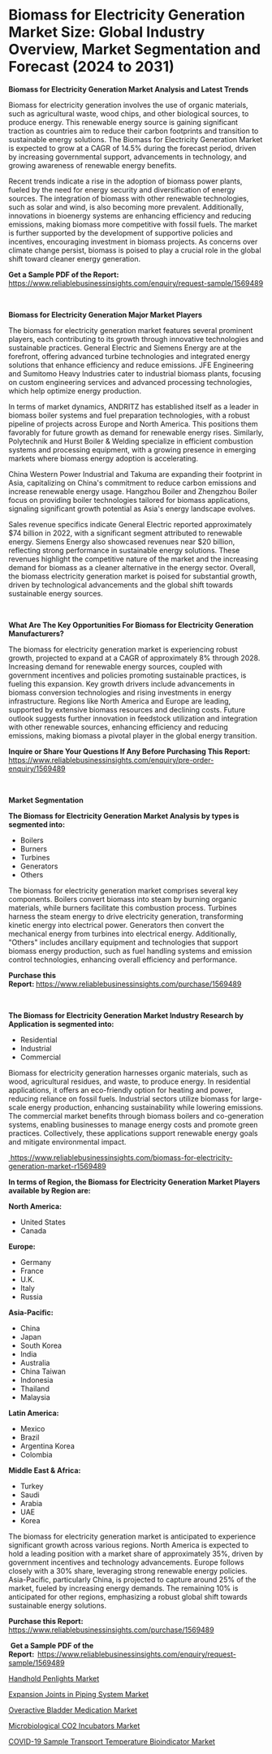 <p><h1>Biomass for Electricity Generation Market Size: Global Industry Overview, Market Segmentation and Forecast (2024 to 2031)</h1></p><p><strong>Biomass for Electricity Generation Market Analysis and Latest Trends</strong></p>
<p><p>Biomass for electricity generation involves the use of organic materials, such as agricultural waste, wood chips, and other biological sources, to produce energy. This renewable energy source is gaining significant traction as countries aim to reduce their carbon footprints and transition to sustainable energy solutions. The Biomass for Electricity Generation Market is expected to grow at a CAGR of 14.5% during the forecast period, driven by increasing governmental support, advancements in technology, and growing awareness of renewable energy benefits.</p><p>Recent trends indicate a rise in the adoption of biomass power plants, fueled by the need for energy security and diversification of energy sources. The integration of biomass with other renewable technologies, such as solar and wind, is also becoming more prevalent. Additionally, innovations in bioenergy systems are enhancing efficiency and reducing emissions, making biomass more competitive with fossil fuels. The market is further supported by the development of supportive policies and incentives, encouraging investment in biomass projects. As concerns over climate change persist, biomass is poised to play a crucial role in the global shift toward cleaner energy generation.</p></p>
<p><strong>Get a Sample PDF of the Report:&nbsp;</strong> <a href="https://www.reliablebusinessinsights.com/enquiry/request-sample/1569489?utm_campaign=113&utm_medium=2&utm_source=Github&utm_content=ia&utm_term=14102024&utm_id=biomass-for-electricity-generation">https://www.reliablebusinessinsights.com/enquiry/request-sample/1569489</a></p>
<p>&nbsp;</p>
<p><strong>Biomass for Electricity Generation Major Market Players</strong></p>
<p><p>The biomass for electricity generation market features several prominent players, each contributing to its growth through innovative technologies and sustainable practices. General Electric and Siemens Energy are at the forefront, offering advanced turbine technologies and integrated energy solutions that enhance efficiency and reduce emissions. JFE Engineering and Sumitomo Heavy Industries cater to industrial biomass plants, focusing on custom engineering services and advanced processing technologies, which help optimize energy production.</p><p>In terms of market dynamics, ANDRITZ has established itself as a leader in biomass boiler systems and fuel preparation technologies, with a robust pipeline of projects across Europe and North America. This positions them favorably for future growth as demand for renewable energy rises. Similarly, Polytechnik and Hurst Boiler & Welding specialize in efficient combustion systems and processing equipment, with a growing presence in emerging markets where biomass energy adoption is accelerating.</p><p>China Western Power Industrial and Takuma are expanding their footprint in Asia, capitalizing on China's commitment to reduce carbon emissions and increase renewable energy usage. Hangzhou Boiler and Zhengzhou Boiler focus on providing boiler technologies tailored for biomass applications, signaling significant growth potential as Asia's energy landscape evolves.</p><p>Sales revenue specifics indicate General Electric reported approximately $74 billion in 2022, with a significant segment attributed to renewable energy. Siemens Energy also showcased revenues near $20 billion, reflecting strong performance in sustainable energy solutions. These revenues highlight the competitive nature of the market and the increasing demand for biomass as a cleaner alternative in the energy sector. Overall, the biomass electricity generation market is poised for substantial growth, driven by technological advancements and the global shift towards sustainable energy sources.</p></p>
<p>&nbsp;</p>
<p><strong>What Are The Key Opportunities For Biomass for Electricity Generation Manufacturers?</strong></p>
<p><p>The biomass for electricity generation market is experiencing robust growth, projected to expand at a CAGR of approximately 8% through 2028. Increasing demand for renewable energy sources, coupled with government incentives and policies promoting sustainable practices, is fueling this expansion. Key growth drivers include advancements in biomass conversion technologies and rising investments in energy infrastructure. Regions like North America and Europe are leading, supported by extensive biomass resources and declining costs. Future outlook suggests further innovation in feedstock utilization and integration with other renewable sources, enhancing efficiency and reducing emissions, making biomass a pivotal player in the global energy transition.</p></p>
<p><strong>Inquire or Share Your Questions If Any Before Purchasing This Report:</strong> <a href="https://www.reliablebusinessinsights.com/enquiry/pre-order-enquiry/1569489?utm_campaign=113&utm_medium=2&utm_source=Github&utm_content=ia&utm_term=14102024&utm_id=biomass-for-electricity-generation">https://www.reliablebusinessinsights.com/enquiry/pre-order-enquiry/1569489</a></p>
<p>&nbsp;</p>
<p><strong>Market Segmentation</strong></p>
<p><strong>The Biomass for Electricity Generation Market Analysis by types is segmented into:</strong></p>
<p><ul><li>Boilers</li><li>Burners</li><li>Turbines</li><li>Generators</li><li>Others</li></ul></p>
<p><p>The biomass for electricity generation market comprises several key components. Boilers convert biomass into steam by burning organic materials, while burners facilitate this combustion process. Turbines harness the steam energy to drive electricity generation, transforming kinetic energy into electrical power. Generators then convert the mechanical energy from turbines into electrical energy. Additionally, "Others" includes ancillary equipment and technologies that support biomass energy production, such as fuel handling systems and emission control technologies, enhancing overall efficiency and performance.</p></p>
<p><strong>Purchase this Report:&nbsp;</strong><a href="https://www.reliablebusinessinsights.com/purchase/1569489?utm_campaign=113&utm_medium=2&utm_source=Github&utm_content=ia&utm_term=14102024&utm_id=biomass-for-electricity-generation">https://www.reliablebusinessinsights.com/purchase/1569489</a></p>
<p>&nbsp;</p>
<p><strong>The Biomass for Electricity Generation Market Industry Research by Application is segmented into:</strong></p>
<p><ul><li>Residential</li><li>Industrial</li><li>Commercial</li></ul></p>
<p><p>Biomass for electricity generation harnesses organic materials, such as wood, agricultural residues, and waste, to produce energy. In residential applications, it offers an eco-friendly option for heating and power, reducing reliance on fossil fuels. Industrial sectors utilize biomass for large-scale energy production, enhancing sustainability while lowering emissions. The commercial market benefits through biomass boilers and co-generation systems, enabling businesses to manage energy costs and promote green practices. Collectively, these applications support renewable energy goals and mitigate environmental impact.</p></p>
<p><a href="https://www.reliablebusinessinsights.com/biomass-for-electricity-generation-market-r1569489?utm_campaign=113&utm_medium=2&utm_source=Github&utm_content=ia&utm_term=14102024&utm_id=biomass-for-electricity-generation">&nbsp;https://www.reliablebusinessinsights.com/biomass-for-electricity-generation-market-r1569489</a></p>
<p><strong>In terms of Region, the Biomass for Electricity Generation Market Players available by Region are:</strong></p>
<p>
    <p> <strong> North America: </strong>
        <ul>
            <li>United States</li>
            <li>Canada</li>
        </ul>
        </p> 
    <p> <strong> Europe: </strong>
        <ul>
            <li>Germany</li>
            <li>France</li>
            <li>U.K.</li>
            <li>Italy</li>
            <li>Russia</li>
        </ul>
        </p> 
    <p> <strong> Asia-Pacific: </strong>
        <ul>
            <li>China</li>
            <li>Japan</li>
            <li>South Korea</li>
            <li>India</li>
            <li>Australia</li>
            <li>China Taiwan</li>
            <li>Indonesia</li>
            <li>Thailand</li>
            <li>Malaysia</li>
        </ul>
        </p> 
    <p> <strong> Latin America: </strong>
        <ul>
            <li>Mexico</li>
            <li>Brazil</li>
            <li>Argentina Korea</li>
            <li>Colombia</li>
        </ul>
        </p> 
    <p> <strong> Middle East & Africa: </strong>
        <ul>
            <li>Turkey</li>
            <li>Saudi</li>
            <li>Arabia</li>
            <li>UAE</li>
            <li>Korea</li>
        </ul>
    </p>
    </p>
<p><p>The biomass for electricity generation market is anticipated to experience significant growth across various regions. North America is expected to hold a leading position with a market share of approximately 35%, driven by government incentives and technology advancements. Europe follows closely with a 30% share, leveraging strong renewable energy policies. Asia-Pacific, particularly China, is projected to capture around 25% of the market, fueled by increasing energy demands. The remaining 10% is anticipated for other regions, emphasizing a robust global shift towards sustainable energy solutions.</p></p>
<p><strong>Purchase this Report: </strong><a href="https://www.reliablebusinessinsights.com/purchase/1569489?utm_campaign=113&utm_medium=2&utm_source=Github&utm_content=ia&utm_term=14102024&utm_id=biomass-for-electricity-generation">https://www.reliablebusinessinsights.com/purchase/1569489</a></p>
<p>&nbsp;<strong>Get a Sample PDF of the Report:&nbsp;&nbsp;</strong><a href="https://www.reliablebusinessinsights.com/enquiry/request-sample/1569489?utm_campaign=113&utm_medium=2&utm_source=Github&utm_content=ia&utm_term=14102024&utm_id=biomass-for-electricity-generation">https://www.reliablebusinessinsights.com/enquiry/request-sample/1569489</a></p>
<p><strong></strong></p>
<p><p><a href="https://www.linkedin.com/pulse/handhold-penlights-market2024-2031-industry-insights-investment-00qwc?trk=public_post_embed_feed-article-content&utm_campaign=113&utm_medium=2&utm_source=Github&utm_content=ia&utm_term=14102024&utm_id=biomass-for-electricity-generation">Handhold Penlights Market</a></p><p><a href="https://github.com/NathanColeman327/Market-Research-Report-List-1/blob/main/expansion-joints-in-piping-system-market.md?utm_campaign=113&utm_medium=2&utm_source=Github&utm_content=ia&utm_term=14102024&utm_id=biomass-for-electricity-generation">Expansion Joints in Piping System Market</a></p><p><a href="https://github.com/OrlandoHBarks/Market-Research-Report-List-1/blob/main/overactive-bladder-medication-market.md?utm_campaign=113&utm_medium=2&utm_source=Github&utm_content=ia&utm_term=14102024&utm_id=biomass-for-electricity-generation">Overactive Bladder Medication Market</a></p><p><a href="https://www.linkedin.com/pulse/global-microbiological-co2-incubators-market-status-2024--7hkjc?trk=public_post_embed_feed-article-content&utm_campaign=113&utm_medium=2&utm_source=Github&utm_content=ia&utm_term=14102024&utm_id=biomass-for-electricity-generation">Microbiological CO2 Incubators Market</a></p><p><a href="https://www.linkedin.com/pulse/covid-19-sample-transport-temperature-bioindicator-market-segmentation-lrkvc?trk=public_post_embed_feed-article-content&utm_campaign=113&utm_medium=2&utm_source=Github&utm_content=ia&utm_term=14102024&utm_id=biomass-for-electricity-generation">COVID-19 Sample Transport Temperature Bioindicator Market</a></p></p>